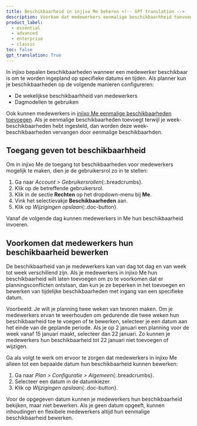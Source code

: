 ```yaml
---
title: Beschikbaarheid in injixo Me beheren <!-- GPT translation -->
description: Voorkom dat medewerkers eenmalige beschikbaarhheid toevoegen of wijzigen voor een bepaalde datum. <!-- GPT translation -->
product_label:
  - essential
  - advanced
  - enterprise
  - classic
toc: false
gpt_translation: True
---
```


In injixo bepalen beschikbaarheden wanneer een medewerker beschikbaar is om te worden ingepland op specifieke datums en tijden. Als planner kun je beschikbaarheden op de volgende manieren configureren: <!-- GPT translation -->
- De wekelijkse beschikbaarhheid van medewerkers <!-- GPT translation -->
- Dagmodellen te gebruiken <!-- GPT translation -->

Ook kunnen medewerkers in [injixo Me eenmalige beschikbaarheden toevoegen](/beschikbaarheid-toevoegen-in-me#een-beschikbaarheid-toevoegen). Als je eenmalige beschikbaarheden toevoegt terwijl je week-beschikbaarheden hebt ingesteld, dan worden deze week-beschikbaarheden vervangen door eenmalige beschikbaarhden. <!-- GPT translation -->

## Toegang geven tot beschikbaarhheid <!-- GPT translation -->

Om in injixo Me de toegang tot beschikbaarheden voor medewerkers mogelijk te maken, dien je de gebruikersrol zo in te stellen: <!-- GPT translation -->

1. Ga naar _Account > Gebruikersrollen_{:.breadcrumbs}. <!-- GPT translation -->
2. Klik op de betreffende gebruikersrol. <!-- GPT translation -->
3. Klik in de sectie **Rechten** op het dropdown-menu bij **Me**. <!-- GPT translation -->
4. Vink het selectievakje **Beschikbaarheden** aan. <!-- GPT translation -->
5. Klik op _Wijzigingen opslaan_{:.doc-button}. <!-- GPT translation -->

Vanaf de volgende dag kunnen medewerkers in Me hun beschikbaarheid invoeren. <!-- GPT translation -->

## Voorkomen dat medewerkers hun beschikbaarheid bewerken <!-- GPT translation -->

De beschikbaarheid van je medewerkers kan van dag tot dag en van week tot week verschillend zijn. Als je medewerkers in injixo Me hun beschikbaarheid wilt laten toevoegen om zo te voorkomen dat er planningsconflicten ontstaan, dan kun je ze beperken in het toevoegen en bewerken van tijdelijke beschikbaarheden met ingang van een specifieke datum. <!-- GPT translation -->

Voorbeeld: Je wilt je planning twee weken van tevoren maken. Om je medewerkers ervan te weerhouden om gedurende die twee weken hun beschikbaarheid toe te voegen of te bewerken, selecteer je een datum aan het einde van de geplande periode. Als je op 2 januari een planning voor de week vanaf 15 januari maakt, selecteer dan 22 januari. Zo kunnen je medewerkers hun beschikbaarheid tot 22 januari niet toevoegen of wijzigen. <!-- GPT translation -->

Ga als volgt te werk om ervoor te zorgen dat medewerkers in injixo Me alleen tot een bepaalde datum hun beschikbaarheid kunnen bewerken: <!-- GPT translation -->

1. Ga naar  _Plan > Configuratie > Algemeen_{:.breadcrumbs}. <!-- GPT translation -->
2. Selecteer een datum in de datumkiezer. <!-- GPT translation -->
3. Klik op _Wijzigingen opslaan_{:.doc-button}. <!-- GPT translation -->

Voor de opgegeven datum kunnen je medewerkers hun beschikbaarheid bekijken, maar niet bewerken. Als je geen datum opgeeft, kunnen inhoudingen en flexibele medewerkers altijd hun eenmalige beschikbaarheid bewerken. <!-- GPT translation -->